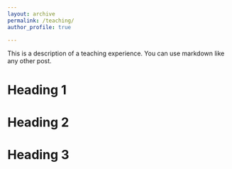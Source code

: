 ```yaml
---
layout: archive
permalink: /teaching/
author_profile: true

---
```


This is a description of a teaching experience. You can use markdown like any other post.

Heading 1
======

Heading 2
======

Heading 3
======